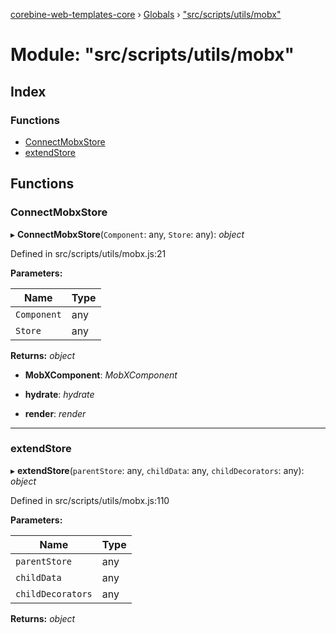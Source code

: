 [corebine-web-templates-core](../README.md) › [Globals](../globals.md) › ["src/scripts/utils/mobx"](_src_scripts_utils_mobx_.md)

# Module: "src/scripts/utils/mobx"

## Index

### Functions

* [ConnectMobxStore](_src_scripts_utils_mobx_.md#connectmobxstore)
* [extendStore](_src_scripts_utils_mobx_.md#extendstore)

## Functions

###  ConnectMobxStore

▸ **ConnectMobxStore**(`Component`: any, `Store`: any): *object*

Defined in src/scripts/utils/mobx.js:21

**Parameters:**

Name | Type |
------ | ------ |
`Component` | any |
`Store` | any |

**Returns:** *object*

* **MobXComponent**: *MobXComponent*

* **hydrate**: *hydrate*

* **render**: *render*

___

###  extendStore

▸ **extendStore**(`parentStore`: any, `childData`: any, `childDecorators`: any): *object*

Defined in src/scripts/utils/mobx.js:110

**Parameters:**

Name | Type |
------ | ------ |
`parentStore` | any |
`childData` | any |
`childDecorators` | any |

**Returns:** *object*

